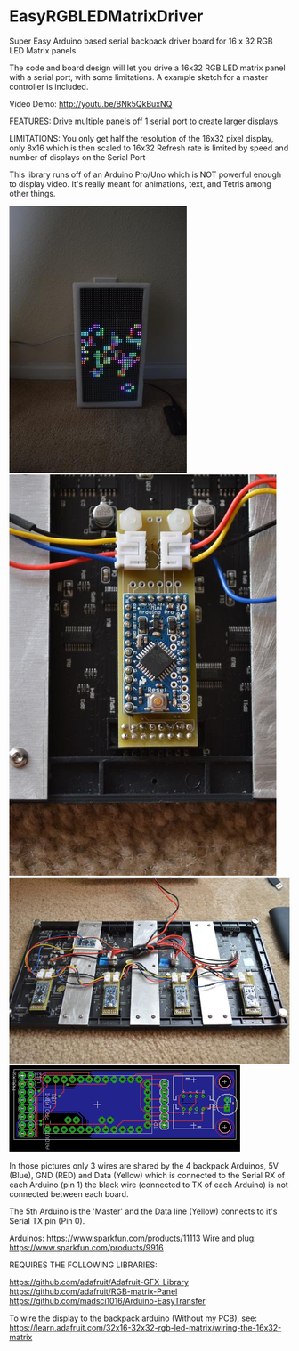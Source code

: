 EasyRGBLEDMatrixDriver
======================

Super Easy Arduino based serial backpack driver board for 16 x 32 RGB LED Matrix panels. 

The code and board  design will let you drive a 16x32 RGB LED matrix panel with a serial port, with some limitations. A example sketch for a master controller is included. 

Video Demo:  http://youtu.be/BNk5QkBuxNQ  

FEATURES:
Drive multiple panels off 1 serial port to create larger displays.

LIMITATIONS:
You only get half the resolution of the 16x32 pixel display, only 8x16 which is then scaled to 16x32
Refresh rate is limited by speed and number of displays on the Serial Port

This library runs off of an Arduino Pro/Uno which is NOT powerful enough to display video. It's really meant for animations, text, and Tetris among other things.  

![Alt text](/Pics/0948.JPG "Optional title")
![Alt text](/Pics/0974.JPG "Optional title")
![Alt text](/Pics/0976.JPG "Optional title")
![Alt text](/Pics/PCB.png "Optional title")

In those pictures only 3 wires are shared by the 4 backpack Arduinos, 5V (Blue), GND (RED) and Data (Yellow) which is connected to the Serial RX of each Arduino (pin 1) the black wire (connected to TX of each Arduino) is not connected between each board. 

The 5th Arduino is the 'Master' and the Data line (Yellow) connects to it's Serial TX pin (Pin 0). 

Arduinos: https://www.sparkfun.com/products/11113
Wire and plug: https://www.sparkfun.com/products/9916

REQUIRES THE FOLLOWING LIBRARIES: 

https://github.com/adafruit/Adafruit-GFX-Library
https://github.com/adafruit/RGB-matrix-Panel
https://github.com/madsci1016/Arduino-EasyTransfer


To wire the display to the backpack arduino (Without my PCB), see:
https://learn.adafruit.com/32x16-32x32-rgb-led-matrix/wiring-the-16x32-matrix 
